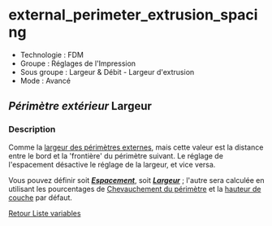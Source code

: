 # external_perimeter_extrusion_spacing

* Technologie : FDM
* Groupe : Réglages de l'Impression
* Sous groupe : Largeur & Débit - Largeur d'extrusion
* Mode : Avancé

## *Périmètre extérieur* Largeur

### Description

Comme la [largeur des périmètres externes](external_perimeter_extrusion_width.md), mais cette valeur est la distance entre le bord et la 'frontière' du périmètre suivant.
Le réglage de l'espacement désactive le réglage de la largeur, et vice versa.

Vous pouvez définir soit ***[Espacement](external_perimeter_extrusion_spacing.md)***, soit ***[Largeur](external_perimeter_extrusion_width.md)*** ; l'autre sera calculée en utilisant les pourcentages de  [Chevauchement du périmètre](perimeter_overlap.md)  et la [hauteur de couche](layer_height.md) par défaut.


[Retour Liste variables](variable_list.md)